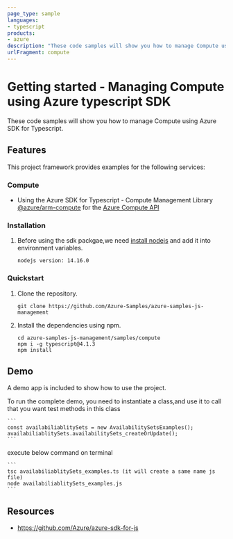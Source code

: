 ```yaml
---
page_type: sample
languages:
- typescript
products:
- azure
description: "These code samples will show you how to manage Compute using Azure SDK for Typescript."
urlFragment: compute
---
```


# Getting started - Managing Compute using Azure typescript SDK

These code samples will show you how to manage Compute using Azure SDK for Typescript.

## Features

This project framework provides examples for the following services:

### Compute
* Using the Azure SDK for Typescript - Compute Management Library [@azure/arm-compute](https://www.npmjs.com/package/@azure/arm-compute) for the [Azure Compute API](https://docs.microsoft.com/en-us/rest/api/compute/)


### Installation

1.  Before using the sdk packgae,we need [install nodejs](https://nodejs.org/en/download/) and add it into environment variables.

    ```
    nodejs version: 14.16.0
    ```
### Quickstart

1.  Clone the repository.

    ```
    git clone https://github.com/Azure-Samples/azure-samples-js-management
    ```

2.  Install the dependencies using npm.

    ```
    cd azure-samples-js-management/samples/compute
    npm i -g typescript@4.1.3
    npm install
    ```

## Demo

A demo app is included to show how to use the project.

To run the complete demo, you need to instantiate a class,and use it to call that you want test methods in this class 

    ```
    const availabiliablitySets = new AvailabilitySetsExamples();
    availabiliablitySets.availabilitySets_createOrUpdate();
    ```

execute below command on terminal

    ```
    tsc availabiliablitySets_examples.ts (it will create a same name js file)
    node availabiliablitySets_examples.js
    ```

## Resources

- https://github.com/Azure/azure-sdk-for-js